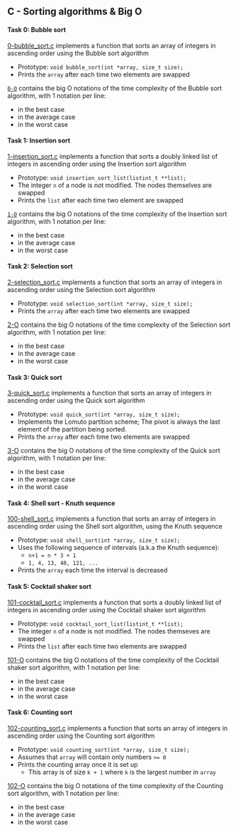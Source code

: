 ## C - Sorting algorithms & Big O

#### Task 0: Bubble sort
[0-bubble_sort.c](0-bubble_sort.c) implements a function that sorts an array of integers in ascending order using the Bubble sort algorithm
- Prototype: `void bubble_sort(int *array, size_t size);`
- Prints the `array` after each time two elements are swapped

[`0-O`](0-O) contains the big O notations of the time complexity of the Bubble sort algorithm, with 1 notation per line:
- in the best case
- in the average case
- in the worst case

#### Task 1: Insertion sort
[1-insertion_sort.c](1-insert_sort.c) implements a function that sorts a doubly linked list of integers in ascending order using the Insertion sort algorithm
- Prototype: `void insertion_sort_list(listint_t **list);`
- The integer `n` of a node is not modified. The nodes themselves are swapped
- Prints the `list` after each time two element are swapped

[`1-O`](1-O) contains the big O notations of the time complexity of the Insertion sort algorithm, with 1 notation per line:
- in the best case
- in the average case
- in the worst case

#### Task 2: Selection sort
[2-selection_sort.c](2-selection_sort.c) implements a function that sorts an array of integers in ascending order using the Selection sort algorithm
- Prototype: `void selection_sort(int *array, size_t size);`
- Prints the `array` after each time two elements are swapped

[2-O](2-O) contains the big O notations of the time complexity of the Selection sort algorithm, with 1 notation per line:
- in the best case
- in the average case
- in the worst case

#### Task 3: Quick sort
[3-quick_sort.c](3-quick_sort.c) implements a function that sorts an array of integers in ascending order using the Quick sort algorithm
- Prototype: `void quick_sort(int *array, size_t size);`
- Implements the Lomuto partition scheme; The pivot is always the last element of the partition being sorted.
- Prints the `array` after each time two elements are swapped

[3-O](3-O) contains the big O notations of the time complexity of the Quick sort algorithm, with 1 notation per line:
- in the best case
- in the average case
- in the worst case


#### Task 4: Shell sort - Knuth sequence
[100-shell_sort.c](100-shell_sort.c) implements a function that sorts an array of integers in ascending order using the Shell sort algorithm, using the Knuth sequence
- Prototype: `void shell_sort(int *array, size_t size);`
- Uses the following sequence of intervals (a.k.a the Knuth sequence):
	- `n+1 = n * 3 + 1`
	- `1, 4, 13, 40, 121, ...`
- Prints the `array` each time the interval is decreased

#### Task 5: Cocktail shaker sort
[101-cocktail_sort.c](101-cocktail_sort.c) implements a function that sorts a doubly linked list of integers in ascending order using the Cocktail shaker sort algorithm
- Prototype: `void cocktail_sort_list(listint_t **list);`
- The integer `n` of a node is not modified. The nodes themseves are swapped
- Prints the `list` after each time two elements are swapped

[101-O](101-O) contains the big O notations of the time complexity of the Cocktail shaker sort algorithm, with 1 notation per line:
- in the best case
- in the average case
- in the worst case

#### Task 6: Counting sort
[102-counting_sort.c](102-counting_sort.c) implements a function that sorts an array of integers in ascending order using the Counting sort algorithm
- Prototype: `void counting_sort(int *array, size_t size);`
- Assumes that `array` will contain only numbers `>= 0`
- Prints the counting array once it is set up
	- This array is of size `k + 1` where `k` is the largest number in `array`

[102-O](102-O) contains the big O notations of the time complexity of the Counting sort algorithm, with 1 notation per line:
- in the best case
- in the average case
- in the worst case
